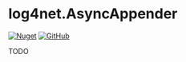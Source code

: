 # log4net.AsyncAppender

[![Nuget](https://buildstats.info/nuget/log4net.AsyncAppender?includePreReleases=true)](https://www.nuget.org/packages/log4net.AsyncAppender)
[![GitHub](https://img.shields.io/github/license/tommasobertoni/log4net.AsyncAppender.svg)](https://github.com/tommasobertoni/log4net.AsyncAppender/blob/master/LICENSE)

TODO
